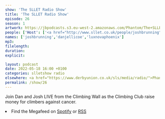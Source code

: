 ```yaml
---
show: 'The SLLET Radio Show'
title: 'The SLLET Radio Show'
episode: 26
season: 1
artwork: https://jbpodcasts.s3.eu-west-2.amazonaws.com/Phantom/The+SLLET+Radio+Show/SLLET+climing+logo.png
people: ['Host': ['<a href="http://www.sllet.co.uk/people/joshbrunning">Josh Brunning</a>', '<a href="http://www.sllet.co.uk/people/danjellicoe">Dan Jellicoe</a>', '<a href="http://www.sllet.co.uk/people/luxnovaphoenix">Lux Nova Phoenix</a>']]
names: ['joshbrunning','danjellicoe','luxnovaphoenix']
mp3:
filelength:
duration: 
explicit:

layout: podcast
date: 2022-05-18 16:00 +0100
categories: slletshow radio
elsewhere: <a href="https://www.derbyunion.co.uk/sls/media/radio/">Phantom Media</a>
permalink: /show/26
---
```



Join Dan and Josh LIVE from the Climbing Wall as the Climbing Club raise money for climbers against cancer.


<li>Find the Megafeed on <a href="https://open.spotify.com/show/1WGc6YCF3UfAL7E62gHLAS?si=eff5901deb8d498e">Spotify</a> or <a href="https://anchor.fm/s/849e58ac/podcast/rss">RSS</a></li>
